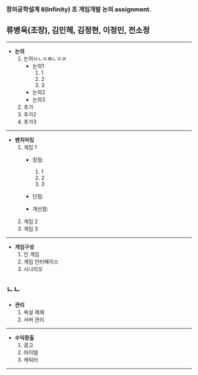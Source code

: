 ### 창의공학설계 8(Infinity) 조 게임개발 논의 assignment.

## 류병욱(조장), 김민헤, 김정현, 이정민, 전소정
---
+ **논의**
    1. 논의ㅁㄴㅇㄻㄴㅇㄹ
        -   논의1
            1. 1
            2. 2
            3. 3
        -   논의2
        -   논의3
    2. 추가
    3. 추가2
    4. 추가3


---
+ **벤치마킹**
  1. 게임 1
        + 장점:
            1. 1
            2. 2
            3. 3
   
        + 단점:

        + 개선점:
  2. 게임 2
  3. 게임 3


---
+ **게임구성**
  1. 인 게임
  2. 게임 인터페이스
  3. 시나리오

ㄴㄴ
---
+ **관리**
  1. 욕설 제재
  2. 서버 관리


---
+ **수익창출**
  1. 광고
  2. 아이템
  3. 캐릭터


---
